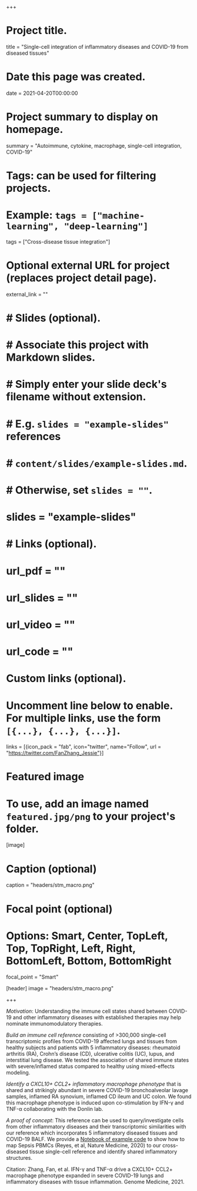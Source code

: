 +++
# Project title.
title = "Single-cell integration of inflammatory diseases and COVID-19 from diseased tissues"

# Date this page was created.
date = 2021-04-20T00:00:00

# Project summary to display on homepage.
summary = "Autoimmune, cytokine, macrophage, single-cell integration, COVID-19"

# Tags: can be used for filtering projects.
# Example: `tags = ["machine-learning", "deep-learning"]`
tags = ["Cross-disease tissue integration"]

# Optional external URL for project (replaces project detail page).
external_link = ""

# # Slides (optional).
# #   Associate this project with Markdown slides.
# #   Simply enter your slide deck's filename without extension.
# #   E.g. `slides = "example-slides"` references 
# #   `content/slides/example-slides.md`.
# #   Otherwise, set `slides = ""`.
# slides = "example-slides"
# 
# # Links (optional).
# url_pdf = ""
# url_slides = ""
# url_video = ""
# url_code = ""

# Custom links (optional).
#   Uncomment line below to enable. For multiple links, use the form `[{...}, {...}, {...}]`.
links = [{icon_pack = "fab", icon="twitter", name="Follow", url = "https://twitter.com/FanZhang_Jessie"}]

# Featured image
# To use, add an image named `featured.jpg/png` to your project's folder. 
[image]
  # Caption (optional)
  caption = "headers/stm_macro.png"

  # Focal point (optional)
  # Options: Smart, Center, TopLeft, Top, TopRight, Left, Right, BottomLeft, Bottom, BottomRight
  focal_point = "Smart"
  
[header]
image = "headers/stm_macro.png"

+++

*Motivation*: Understanding the immune cell states shared between COVID-19 and other inflammatory diseases with established therapies may help nominate immunomodulatory therapies.

*Build an immune cell reference* consisting of >300,000 single-cell transcriptomic profiles from COVID-19 affected lungs and tissues from healthy subjects and patients with 5 inflammatory diseases: rheumatoid arthritis (RA), Crohn’s disease (CD), ulcerative colitis (UC), lupus, and interstitial lung disease. We tested the association of shared immune states with severe/inflamed status compared to healthy using mixed-effects modeling.

*Identify a CXCL10+ CCL2+ inflammatory macrophage phenotype* that is shared and strikingly abundant in severe COVID-19 bronchoalveolar lavage samples, inflamed RA synovium, inflamed CD ileum and UC colon. We found this macrophage phenotype is induced upon co-stimulation by IFN-γ and TNF-α collaborating with the Donlin lab.

*A proof of concept*: This reference can be used to query/investigate cells from other inflammatory diseases and their transcriptomic similarities with our reference which incorporates 5 inflammatory diseased tissues and COVID-19 BALF. We provide a [Notebook of example code](https://github.com/immunogenomics/inflamedtissue_covid19_reference/blob/master/code/Map_Sepsis_to_FanImmuneReference_using_Symphony_Notebook.ipynb) to show how to map Sepsis PBMCs (Reyes, et al, Nature Medicine, 2020) to our cross-diseased tissue single-cell reference and identify shared inflammatory structures.

Citation: Zhang, Fan, et al. IFN-γ and TNF-α drive a CXCL10+ CCL2+ macrophage phenotype expanded in severe COVID-19 lungs and inflammatory diseases with tissue inflammation. Genome Medicine, 2021.




